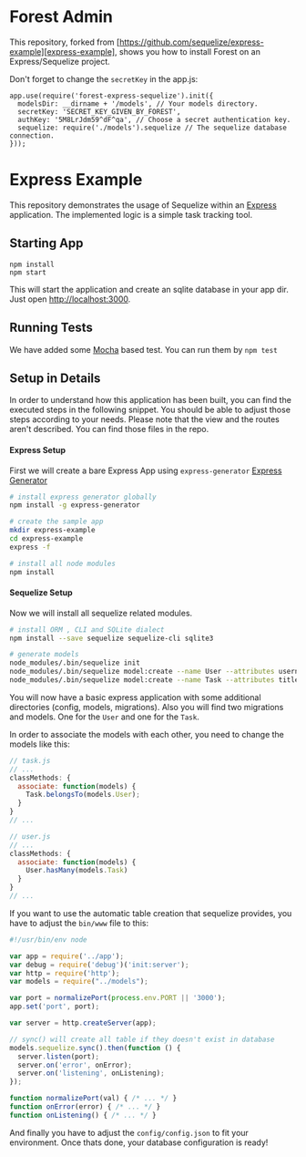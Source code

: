 # Forest Admin

This repository, forked from [https://github.com/sequelize/express-example][express-example], shows you how to install Forest on an Express/Sequelize project.

Don't forget to change the `secretKey` in the app.js:

```
app.use(require('forest-express-sequelize').init({
  modelsDir: __dirname + '/models', // Your models directory.
  secretKey: 'SECRET_KEY_GIVEN_BY_FOREST',
  authKey: '5M8LrJdm59^dF^qa', // Choose a secret authentication key.
  sequelize: require('./models').sequelize // The sequelize database connection.
}));
```

# Express Example

This repository demonstrates the usage of Sequelize within an [Express](https://expressjs.com) application.
The implemented logic is a simple task tracking tool.

## Starting App

```
npm install
npm start
```

This will start the application and create an sqlite database in your app dir.
Just open [http://localhost:3000](http://localhost:3000).

## Running Tests

We have added some [Mocha](https://mochajs.org) based test. You can run them by `npm test`


## Setup in Details

In order to understand how this application has been built, you can find the
executed steps in the following snippet. You should be able to adjust those
steps according to your needs. Please note that the view and the routes aren't
described. You can find those files in the repo.

#### Express Setup

First we will create a bare Express App using `express-generator` [Express Generator](https://expressjs.com/en/starter/generator.html)
```bash
# install express generator globally
npm install -g express-generator

# create the sample app
mkdir express-example
cd express-example
express -f

# install all node modules
npm install
```

#### Sequelize Setup

Now we will install all sequelize related modules.

```bash
# install ORM , CLI and SQLite dialect
npm install --save sequelize sequelize-cli sqlite3

# generate models
node_modules/.bin/sequelize init
node_modules/.bin/sequelize model:create --name User --attributes username:string
node_modules/.bin/sequelize model:create --name Task --attributes title:string
```

You will now have a basic express application with some additional directories
(config, models, migrations). Also you will find two migrations and models.
One for the `User` and one for the `Task`.

In order to associate the models with each other, you need to change the models
like this:

```js
// task.js
// ...
classMethods: {
  associate: function(models) {
    Task.belongsTo(models.User);
  }
}
// ...
```

```js
// user.js
// ...
classMethods: {
  associate: function(models) {
    User.hasMany(models.Task)
  }
}
// ...
```

If you want to use the automatic table creation that sequelize provides,
you have to adjust the `bin/www` file to this:

```js
#!/usr/bin/env node

var app = require('../app');
var debug = require('debug')('init:server');
var http = require('http');
var models = require("../models");

var port = normalizePort(process.env.PORT || '3000');
app.set('port', port);

var server = http.createServer(app);

// sync() will create all table if they doesn't exist in database
models.sequelize.sync().then(function () {
  server.listen(port);
  server.on('error', onError);
  server.on('listening', onListening);
});

function normalizePort(val) { /* ... */ }
function onError(error) { /* ... */ }
function onListening() { /* ... */ }
```

And finally you have to adjust the `config/config.json` to fit your environment.
Once thats done, your database configuration is ready!
